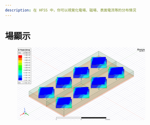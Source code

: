 ```yaml
---
description: 在 HFSS 中，你可以視覺化電場、磁場、表面電流等的分布情況
---
```


# 場顯示

<figure><img src="../.gitbook/assets/image (10).png" alt=""><figcaption></figcaption></figure>
